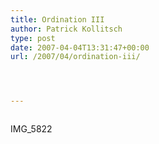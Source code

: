 ```yaml
---
title: Ordination III
author: Patrick Kollitsch
type: post
date: 2007-04-04T13:31:47+00:00
url: /2007/04/ordination-iii/




---
```

<div class="flickr">
  <a href="http://www.flickr.com/photos/schreibblogade/446317542/"><img src="//farm1.static.flickr.com/199/446317542_bf3c559ab0.jpg" class="flickr-photo" alt="" /></a></p> 
  
  <p>
    IMG_5822
  </p>
</div>